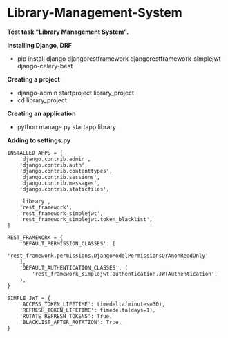 # Library-Management-System
**Test task "Library Management System".**


**Installing Django, DRF**
  - pip install django djangorestframework djangorestframework-simplejwt django-celery-beat


**Creating a project**
  - django-admin startproject library_project
  - cd library_project


**Creating an application**
  - python manage.py startapp library

**Adding to settings.py**

```
INSTALLED_APPS = [
    'django.contrib.admin',
    'django.contrib.auth',
    'django.contrib.contenttypes',
    'django.contrib.sessions',
    'django.contrib.messages',
    'django.contrib.staticfiles',

    'library',
    'rest_framework',
    'rest_framework_simplejwt',
    'rest_framework_simplejwt.token_blacklist',
]

REST_FRAMEWORK = {
    'DEFAULT_PERMISSION_CLASSES': [
        'rest_framework.permissions.DjangoModelPermissionsOrAnonReadOnly'
    ],
    'DEFAULT_AUTHENTICATION_CLASSES': (
        'rest_framework_simplejwt.authentication.JWTAuthentication',
    ),
}

SIMPLE_JWT = {
    'ACCESS_TOKEN_LIFETIME': timedelta(minutes=30),
    'REFRESH_TOKEN_LIFETIME': timedelta(days=1),
    'ROTATE_REFRESH_TOKENS': True,
    'BLACKLIST_AFTER_ROTATION': True,
}
```
